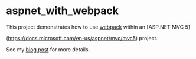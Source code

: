 # aspnet_with_webpack

This project demonstrates how to use [webpack](https://webpack.js.org/) within an [ASP.NET MVC 5]

(https://docs.microsoft.com/en-us/aspnet/mvc/mvc5) project.

See my [blog post](https://medium.com/@jonjam/combining-webpack-with-asp-net-mvc-5-a5bd07c49d0b) for more details.